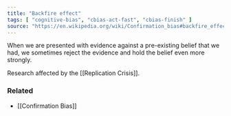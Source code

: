 ```yaml
---
title: "Backfire effect"
tags: [ "cognitive-bias", "cbias-act-fast", "cbias-finish" ]
source: "https://en.wikipedia.org/wiki/Confirmation_bias#backfire_effect"
---
```


When we are presented with evidence against a pre-existing belief that we had, we sometimes reject the evidence and hold the belief even more strongly.

Research affected by the [[Replication Crisis]].

### Related

- [[Confirmation Bias]]